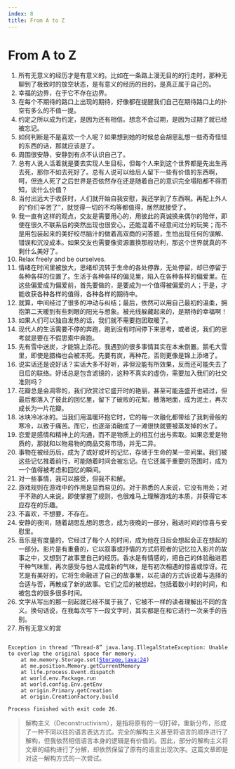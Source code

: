 ```yaml
---
index: 8
title: From A to Z
---
```


# From A to Z

1. 所有无意义的经历才是有意义的。比如在一条路上漫无目的的行走时，那种无聊到了极致时的放空状态，是有意义的经历的目的，是真正属于自己的。
2. 幸福的边界，在于它不存在边界。
3. 在每个不期待的路口上出现的期待，好像都在提醒我们自己在期待路口上的扑空有多么的不值一提。
4. 约定之所以成为约定，是因为还有相信。想念不会过期，是因为过期了就已经被忘记。
5. 如何判断是不是喜欢一个人呢？如果想到她的时候总会胡思乱想一些奇奇怪怪的东西的话，那就应该是了。
6. 周围很安静，安静到有点不认识自己了。
7. 总有人说人活着就是要去实现人生目标，但每个人来到这个世界都是先出生再去死，那你不如去死好了。总有人说可以给后人留下一些有价值的东西啊，呵，但连人死了之后世界是否依然存在还是随着自己的意识完全塌陷都不得而知，谈什么价值？
8. 当付出远大于收获时，人们就开始自我安慰，我还学到了东西啊。再配上外人的“你们辛苦了”，就觉得一切的不均等都值得，居然就接受了。
9. 我一直有这样的观点，交友是需要用心的，用彼此的真诚换来偶尔的陪伴，即使在很久不联系后的突然出现也很安心，还能混着不经意间过分的玩笑；而不是用包装起来的美好绞尽脑汁的做着高双商的问答题，生怕出现任何的误解、错误和沉没成本。如果交友也需要像资源置换那般功利，那这个世界就真的不剩什么美好了。
10. Relax freely and be ourselves.
11. 情绪在时间里被放大，思绪却流转于生命的各处停靠，无处停留，却已停留于各种各样的位置了。生活于各种各样的偏见里，陷入在各种各样的偏爱里。在这些偏爱成为偏爱前，首先要做的，是要成为一个值得被偏爱的人；于是，才能收获各种各样的值得，各种各样的期待中。
12. 就算，中间经过了很多的冲动与纠结；最后，依然可以用自己最初的温柔，拥抱第二天暖到有些刺眼的阳光与想象。被光线躲藏起来的，是期待的幸福啊！
13. 如果人们可以独自发热的话，我们就不需要抱团取暖了。
14. 现代人的生活需要不停的奔跑，跑到没有时间停下来思考，或者说，我们的思考就是要在不假思索中奔跑。
15. 先有雪中送炭，才能锦上添花。我遇到的很多事情其实在本末倒置。鹅毛大雪里，即使是腊梅也会被冻死。先要有炭，再种花，否则更像是锦上添堵了。
16. 说实话还是说好话？实话大多不好听，非但没能有所效果，反而还可能失去了日后的联络。好话总是包含滤镜的，这种不真实的虚伪，需要加入我们的社交准则吗？
17. 花瓣总是会凋零的，我们欣赏过它盛开时的艳丽，甚至可能连盛开也错过，但最后都落入了彼此的回忆里，留下了破败的花絮，散落地面，成为泥土，再次成长为一片花瓣。
18. 冰块冷冰冰的。当我们用温暖环抱它时，它的每一次融化都带给了我刺骨般的寒冷，以致于痛苦。而它，也逐渐消融成了一滩很快就要被蒸发掉的水了。
19. 恋爱是感情和精神上的沟通，而不是物质上的相互付出与索取。如果恋爱是物质的，那就和以物易物的商品交易市场，并无二异。
20. 事物在被经历后，成为了或好或坏的记忆，存储于生命的某一空间里。我们被这些记忆推着前行，可能随着时间会被忘记。在它还属于重要的范围时，成为一个值得被考虑和回忆的瞬间。
21. 对一些事情，我可以接受，但我不和解。
22. 游戏规则在游戏中的作用是显而易见的。对于熟悉的人来说，它没有用处；对于不熟的人来说，即使掌握了规则，也很难马上理解游戏的本质，并获得它本应存在的乐趣。
23. 不喜欢，不想要，不存在。
24. 安静的夜间，随着胡思乱想的思念，成为夜晚的一部分，融进时间的惊喜与安慰里。
25. 音乐是有度量的，它经过了每个人的时间，成为他在日后会想起会正在想起的一部分。影片是有重叠的，它以叙事或抒情的方式将观者的记忆拉入影片的故事之中，又想到了故事里自己的经历。香水是有情感的，把自己的体验融进若干种气味里，再次感受与他人混成新的气味，是有初次相遇的惊喜或惊讶。花艺是有美好的，它将生命融进了自己的故事里，以花语的方式诉说着与选择的合适与否，再散成了新的故事。它们之后的被想起，包括着数小时的时间，和被包含的很多很多时间。
26. 文字从写出的那一刻起就已经不属于我了，它被不一样的读者理解出不同的含义。换句话说，在我每次写下一段文字时，其实都是在和它进行一次亲手的告别。
27. 所有无意义的言

<pre><code>
Exception in thread "Thread-8” java.lang.IllegalStateException: Unable to overlap the original space for memory.
    at me.memory.Storage.set(<font style="padding: 0;color:blue;text-decoration: underline">Storage.java:24</font>)
    at me.position.Memory.getCurrentMemory
    at life.process.Event.dispatch
    at world.env.Package.run
    at world.config.Env.getEnv
    at origin.Primary.getCreation
    at origin.CreationFactory.build

Process finished with exit code 26.
</code></pre>


> 解构主义（Deconstructivism），是指将原有的一切打碎，重新分布，形成了一种不同以往的语言表达方式。完全的解构主义甚至将语言的顺序进行了解构，但我依然相信语言本身的逻辑是有价值的。因此，部分的解构主义将文章的结构进行了分解，却依然保留了原有的语言出现次序。这篇文章即是对这一解构方式的一次尝试。